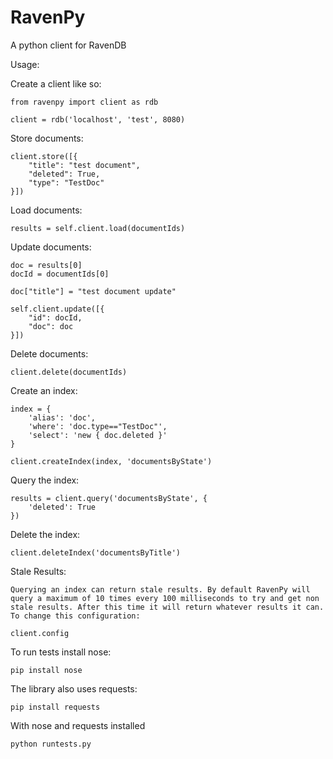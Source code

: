 RavenPy
=======

A python client for RavenDB

Usage:

Create a client like so:

	from ravenpy import client as rdb

	client = rdb('localhost', 'test', 8080)

Store documents:

	client.store([{
        "title": "test document",
        "deleted": True,
        "type": "TestDoc"
    }])

Load documents:

	results = self.client.load(documentIds)

Update documents:

    doc = results[0]
    docId = documentIds[0]

    doc["title"] = "test document update"

    self.client.update([{
        "id": docId,
        "doc": doc
    }])

Delete documents:

 	client.delete(documentIds)

Create an index:

	index = {
		'alias': 'doc',
		'where': 'doc.type=="TestDoc"',
		'select': 'new { doc.deleted }'
	}

    client.createIndex(index, 'documentsByState')

Query the index:

	results = client.query('documentsByState', {
		'deleted': True
	})

Delete the index:

	client.deleteIndex('documentsByTitle')

Stale Results:

	Querying an index can return stale results. By default RavenPy will query a maximum of 10 times every 100 milliseconds to try and get non stale results. After this time it will return whatever results it can. To change this configuration:

	client.config

To run tests install nose:

    pip install nose

The library also uses requests:

	pip install requests

With nose and requests installed

	python runtests.py